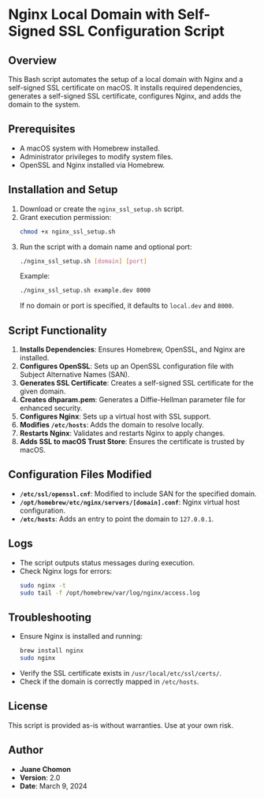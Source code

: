 # Nginx Local Domain with Self-Signed SSL Configuration Script

## Overview
This Bash script automates the setup of a local domain with Nginx and a self-signed SSL certificate on macOS. It installs required dependencies, generates a self-signed SSL certificate, configures Nginx, and adds the domain to the system.

## Prerequisites
- A macOS system with Homebrew installed.
- Administrator privileges to modify system files.
- OpenSSL and Nginx installed via Homebrew.

## Installation and Setup
1. Download or create the `nginx_ssl_setup.sh` script.
2. Grant execution permission:
   ```bash
   chmod +x nginx_ssl_setup.sh
   ```
3. Run the script with a domain name and optional port:
   ```bash
   ./nginx_ssl_setup.sh [domain] [port]
   ```
   Example:
   ```bash
   ./nginx_ssl_setup.sh example.dev 8000
   ```
   If no domain or port is specified, it defaults to `local.dev` and `8000`.

## Script Functionality
1. **Installs Dependencies**: Ensures Homebrew, OpenSSL, and Nginx are installed.
2. **Configures OpenSSL**: Sets up an OpenSSL configuration file with Subject Alternative Names (SAN).
3. **Generates SSL Certificate**: Creates a self-signed SSL certificate for the given domain.
4. **Creates dhparam.pem**: Generates a Diffie-Hellman parameter file for enhanced security.
5. **Configures Nginx**: Sets up a virtual host with SSL support.
6. **Modifies `/etc/hosts`**: Adds the domain to resolve locally.
7. **Restarts Nginx**: Validates and restarts Nginx to apply changes.
8. **Adds SSL to macOS Trust Store**: Ensures the certificate is trusted by macOS.

## Configuration Files Modified
- **`/etc/ssl/openssl.cnf`**: Modified to include SAN for the specified domain.
- **`/opt/homebrew/etc/nginx/servers/[domain].conf`**: Nginx virtual host configuration.
- **`/etc/hosts`**: Adds an entry to point the domain to `127.0.0.1`.

## Logs
- The script outputs status messages during execution.
- Check Nginx logs for errors:
  ```bash
  sudo nginx -t
  sudo tail -f /opt/homebrew/var/log/nginx/access.log
  ```

## Troubleshooting
- Ensure Nginx is installed and running:
  ```bash
  brew install nginx
  sudo nginx
  ```
- Verify the SSL certificate exists in `/usr/local/etc/ssl/certs/`.
- Check if the domain is correctly mapped in `/etc/hosts`.

## License
This script is provided as-is without warranties. Use at your own risk.

## Author
- **Juane Chomon**
- **Version**: 2.0
- **Date**: March 9, 2024

